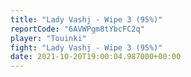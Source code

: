```yaml
---
title: "Lady Vashj - Wipe 3 (95%)"
reportCode: "6AVWPgm8tYbcFC2q"
player: "Touinki"
fight: "Lady Vashj - Wipe 3 (95%)"
date: 2021-10-20T19:00:04.987000+00:00
---
```

